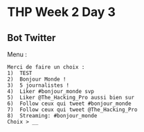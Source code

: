 # THP Week 2 Day 3

## Bot Twitter

Menu :

```
Merci de faire un choix :
1)  TEST
2)  Bonjour Monde !
3)  5 journalistes !
4)  Liker #bonjour_monde svp
5)  Liker @The_Hacking_Pro aussi bien sur
6)  Follow ceux qui tweet #bonjour_monde
7)  Follow ceux qui tweet @The_Hacking_Pro
8)  Streaming: #bonjour_monde
Choix > __
```
